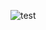 ![test](https://github.com/Devendra2803/Text-recognition-using-easycor/assets/151667719/05c26199-2b41-4331-9000-712c9e9dab7a)
